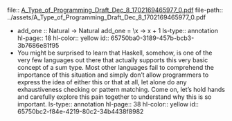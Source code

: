 file:: [A_Type_of_Programming_Draft_Dec_8_1702169465977_0.pdf](../assets/A_Type_of_Programming_Draft_Dec_8_1702169465977_0.pdf)
file-path:: ../assets/A_Type_of_Programming_Draft_Dec_8_1702169465977_0.pdf
- add_one :: Natural -> Natural add_one = \x -> x + 1
  ls-type:: annotation
  hl-page:: 18
  hl-color:: yellow
  id:: 65750ba0-3189-457b-bcb3-3b7686e81f95
- You might be surprised to learn that Haskell, somehow, is one of the very few languages out there that actually supports this very basic concept of a sum type. Most other languages fail to comprehend the importance of this situation and simply don’t allow programmers to express the idea of either this or that at all, let alone do any exhaustiveness checking or pattern matching. Come on, let’s hold hands and carefully explore this pain together to understand why this is so important.
  ls-type:: annotation
  hl-page:: 38
  hl-color:: yellow
  id:: 65750bc2-f84e-4219-80c2-34b4438f8982
